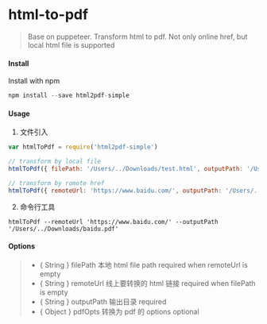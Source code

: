 
# html-to-pdf
> Base on puppeteer. Transform html to pdf. Not only online href, but local html file is supported


#### Install
Install with npm
```javascript
npm install --save html2pdf-simple
```

#### Usage

1. 文件引入
```javascript
var htmlToPdf = require('html2pdf-simple')

// transform by local file
htmlToPdf({ filePath: '/Users/../Downloads/test.html', outputPath: '/Users/../Downloads/test.pdf' })

// transform by romote href
htmlToPdf({ remoteUrl: 'https://www.baidu.com/', outputPath: '/Users/../Downloads/baidu.pdf' })
```

2. 命令行工具
```
htmlToPdf --remoteUrl 'https://www.baidu.com/' --outputPath '/Users/../Downloads/baidu.pdf'
```

#### Options
>    - { String } filePath 本地 html file path required when remoteUrl is empty
>    - { String } remoteUrl 线上要转换的 html 链接 required when filePath is empty
>    - { String } outputPath 输出目录 required
>    - { Object } pdfOpts 转换为 pdf 的 options optional
